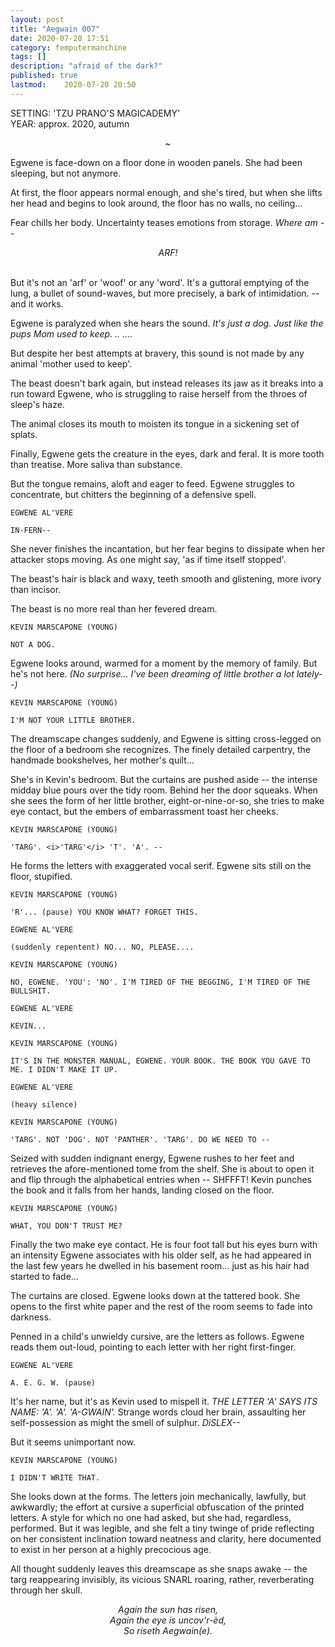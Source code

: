 ```yaml
---
layout: post
title: "Aegwain 007"
date: 2020-07-20 17:51
category: femputermanchine
tags: []
description: "afraid of the dark?"
published: true
lastmod:	2020-07-20 20:50
---
```

[//]: # ( 7/20/20  -added)

SETTING: 'TZU PRANO'S MAGICADEMY'<br/>
YEAR: approx. 2020, autumn

<center>~</center>

Egwene is face-down on a floor done in wooden panels. She had been sleeping, but not anymore.

At first, the floor appears normal enough, and she's tired, but when she lifts her head and begins to look around, the floor has no walls, no ceiling...

Fear chills her body. Uncertainty teases emotions from storage. <i>Where am --</i>

<center><i>ARF!</i></center><br/>

But it's not an 'arf' or 'woof' or any 'word'. It's a guttoral emptying of the lung, a bullet of sound-waves, but more precisely, a bark of intimidation. -- and it works.

Egwene is paralyzed when she hears the sound. <i>It's just a dog. Just like the pups Mom used to keep. .. ....</i>

But despite her best attempts at bravery, this sound is not made by any animal 'mother used to keep'. 

The beast doesn't bark again, but instead releases its jaw as it breaks into a run toward Egwene, who is struggling to raise herself from the throes of sleep's haze.

The animal closes its mouth to moisten its tongue in a sickening set of splats.

Finally, Egwene gets the creature in the eyes, dark and feral. It is more tooth than treatise. More saliva than substance.

But the tongue remains, aloft and eager to feed. Egwene struggles to concentrate, but chitters the beginning of a defensive spell.

```
EGWENE AL'VERE

IN-FERN--
```

She never finishes the incantation, but her fear begins to dissipate when her attacker stops moving. As one might say, 'as if time itself stopped'. 

The beast's hair is black and waxy, teeth smooth and glistening, more ivory than incisor.

The beast is no more real than her fevered dream.

```
KEVIN MARSCAPONE (YOUNG)

NOT A DOG.
```

Egwene looks around, warmed for a moment by the memory of family. But he's not here. <i>(No surprise... I've been dreaming of little brother a lot lately--)</i>

```
KEVIN MARSCAPONE (YOUNG)

I'M NOT YOUR LITTLE BROTHER.
```

The dreamscape changes suddenly, and Egwene is sitting cross-legged on the floor of a bedroom she recognizes. The finely detailed carpentry, the handmade bookshelves, her mother's quilt...

She's in Kevin's bedroom. But the curtains are pushed aside -- the intense midday blue pours over the tidy room. Behind her the door squeaks. When she sees the form of her little brother, eight-or-nine-or-so, she tries to make eye contact, but the embers of embarrassment toast her cheeks.

```
KEVIN MARSCAPONE (YOUNG)

'TARG'. <i>'TARG'</i> 'T'. 'A'. --
```

He forms the letters with exaggerated vocal serif. Egwene sits still on the floor, stupified.

```
KEVIN MARSCAPONE (YOUNG)

'R'... (pause) YOU KNOW WHAT? FORGET THIS. 
```

```
EGWENE AL'VERE

(suddenly repentent) NO... NO, PLEASE....
```

```
KEVIN MARSCAPONE (YOUNG)

NO, EGWENE. 'YOU': 'NO'. I'M TIRED OF THE BEGGING, I'M TIRED OF THE BULLSHIT.
```

```
EGWENE AL'VERE

KEVIN...
```

```
KEVIN MARSCAPONE (YOUNG)

IT'S IN THE MONSTER MANUAL, EGWENE. YOUR BOOK. THE BOOK YOU GAVE TO ME. I DIDN'T MAKE IT UP.
```

```
EGWENE AL'VERE

(heavy silence)
```

```
KEVIN MARSCAPONE (YOUNG)

'TARG'. NOT 'DOG'. NOT 'PANTHER'. 'TARG'. DO WE NEED TO --
```

Seized with sudden indignant energy, Egwene rushes to her feet and retrieves the afore-mentioned tome from the shelf. She is about to open it and flip through the alphabetical entries when -- SHFFFT! Kevin punches the book and it falls from her hands, landing closed on the floor.

```
KEVIN MARSCAPONE (YOUNG)

WHAT, YOU DON'T TRUST ME?
```

Finally the two make eye contact. He is four foot tall but his eyes burn with an intensity Egwene associates with his older self, as he had appeared in the last few years he dwelled in his basement room... just as his hair had started to fade...

The curtains are closed. Egwene looks down at the tattered book. She opens to the first white paper and the rest of the room seems to fade into darkness.

Penned in a child's unwieldy cursive, are the letters as follows. Egwene reads them out-loud, pointing to each letter with her right first-finger.

```
EGWENE AL'VERE

A. E. G. W. (pause)
```

It's her name, but it's as Kevin used to mispell it. <I>THE LETTER 'A' SAYS ITS NAME: 'A'. 'A'. 'A-GWAIN'.</I> Strange words cloud her brain, assaulting her self-possession as might the smell of sulphur. <i>DiSLEX--</I>

But it seems unimportant now.

```
KEVIN MARSCAPONE (YOUNG)

I DIDN'T WRITE THAT. 
```

She looks down at the forms. The letters join mechanically, lawfully, but awkwardly; the effort at cursive a superficial obfuscation of the printed letters. A style for which no one had asked, but she had, regardless, performed. But it was legible, and she felt a tiny twinge of pride reflecting on her consistent inclination toward neatness and clarity, here documented to exist in her person at a highly precocious age.

All thought suddenly leaves this dreamscape as she snaps awake -- the targ reappearing invisibly, its vicious SNARL roaring, rather, reverberating through her skull.

<center><i>Again the sun has risen,</i></center>

<center><i>Again the eye is uncov'r-èd,</i></center>

<center><i>So riseth Aegwain(e).</i></center>
